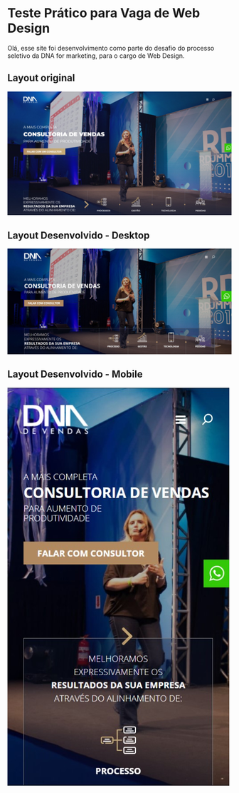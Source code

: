 # Teste Prático para Vaga de Web Design
Olá, esse site foi desenvolvimento como parte do desafio do processo seletivo da DNA for marketing, para o cargo de Web Design.

## Layout original
![original](https://github.com/yurimutti/desafio-dnadevendas/blob/master/assets/img/proposto.jpg) 

## Layout Desenvolvido - Desktop 
![desktop](https://github.com/yurimutti/desafio-dnadevendas/blob/master/assets/img/desktop.jpg) 

## Layout Desenvolvido - Mobile  
![mobile](https://github.com/yurimutti/desafio-dnadevendas/blob/master/assets/img/mobile.jpg) 
